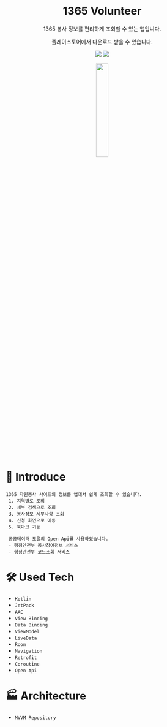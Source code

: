 <div align="center">

<br>

# 1365 Volunteer
1365 봉사 정보를 편리하게 조회할 수 있는 앱입니다.
 
플레이스토어에서 다운로드 받을 수 있습니다.

<p>
<img src="https://img.shields.io/badge/Android-3DDC84?style=flat-square&logo=Android&logoColor=white"/>
<img src="https://img.shields.io/badge/Kotlin-3178C6?style=flat-square&logo=Kotlin&logoColor=white"/>
</p>

<img src="https://user-images.githubusercontent.com/95672282/147849926-6dffc08f-c547-4555-9fe3-42a78884b786.gif" width="25%" height="25%">

</div>

<br><br>

# 📝 Introduce
```
1365 자원봉사 사이트의 정보를 앱에서 쉽게 조회할 수 있습니다.
 1. 지역별로 조회
 2. 세부 검색으로 조회
 3. 봉사정보 세부사항 조회
 4. 신청 화면으로 이동
 5. 북마크 기능
 
 공공데이터 포털의 Open Api를 사용하였습니다.
 - 행정안전부 봉사참여정보 서비스
 - 행정안전부 코드조회 서비스
```

# 🛠 Used Tech

 - `Kotlin`
 - `JetPack`
 - `AAC`
 - `View Binding`
 - `Data Binding`
 - `ViewModel`
 - `LiveData`
 - `Room`
 - `Navigation`
 - `Retrofit`
 - `Coroutine`
 - `Open Api`

# 🏭 Architecture

- `MVVM Repository`
